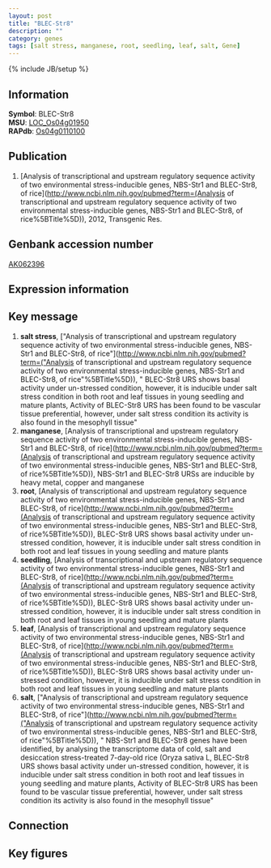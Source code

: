 ```yaml
---
layout: post
title: "BLEC-Str8"
description: ""
category: genes
tags: [salt stress, manganese, root, seedling, leaf, salt, Gene]
---
```

{% include JB/setup %}

## Information
__Symbol__: BLEC-Str8  
__MSU__: [LOC_Os04g01950](http://rice.plantbiology.msu.edu/cgi-bin/ORF_infopage.cgi?orf=LOC_Os04g01950)  
__RAPdb__: [Os04g0110100](http://rapdb.dna.affrc.go.jp/viewer/gbrowse_details/irgsp1?name=Os04g0110100)  

## Publication
1. [Analysis of transcriptional and upstream regulatory sequence activity of two environmental stress-inducible genes, NBS-Str1 and BLEC-Str8, of rice](http://www.ncbi.nlm.nih.gov/pubmed?term=(Analysis of transcriptional and upstream regulatory sequence activity of two environmental stress-inducible genes, NBS-Str1 and BLEC-Str8, of rice%5BTitle%5D)), 2012, Transgenic Res.

## Genbank accession number
[AK062396](http://www.ncbi.nlm.nih.gov/nuccore/AK062396)

## Expression information

## Key message
1. __salt stress__, ["Analysis of transcriptional and upstream regulatory sequence activity of two environmental stress-inducible genes, NBS-Str1 and BLEC-Str8, of rice"](http://www.ncbi.nlm.nih.gov/pubmed?term=("Analysis of transcriptional and upstream regulatory sequence activity of two environmental stress-inducible genes, NBS-Str1 and BLEC-Str8, of rice"%5BTitle%5D)), " BLEC-Str8 URS shows basal activity under un-stressed condition, however, it is inducible under salt stress condition in both root and leaf tissues in young seedling and mature plants, Activity of BLEC-Str8 URS has been found to be vascular tissue preferential, however, under salt stress condition its activity is also found in the mesophyll tissue"
2. __manganese__, [Analysis of transcriptional and upstream regulatory sequence activity of two environmental stress-inducible genes, NBS-Str1 and BLEC-Str8, of rice](http://www.ncbi.nlm.nih.gov/pubmed?term=(Analysis of transcriptional and upstream regulatory sequence activity of two environmental stress-inducible genes, NBS-Str1 and BLEC-Str8, of rice%5BTitle%5D)),  NBS-Str1 and BLEC-Str8 URSs are inducible by heavy metal, copper and manganese
3. __root__, [Analysis of transcriptional and upstream regulatory sequence activity of two environmental stress-inducible genes, NBS-Str1 and BLEC-Str8, of rice](http://www.ncbi.nlm.nih.gov/pubmed?term=(Analysis of transcriptional and upstream regulatory sequence activity of two environmental stress-inducible genes, NBS-Str1 and BLEC-Str8, of rice%5BTitle%5D)),  BLEC-Str8 URS shows basal activity under un-stressed condition, however, it is inducible under salt stress condition in both root and leaf tissues in young seedling and mature plants
4. __seedling__, [Analysis of transcriptional and upstream regulatory sequence activity of two environmental stress-inducible genes, NBS-Str1 and BLEC-Str8, of rice](http://www.ncbi.nlm.nih.gov/pubmed?term=(Analysis of transcriptional and upstream regulatory sequence activity of two environmental stress-inducible genes, NBS-Str1 and BLEC-Str8, of rice%5BTitle%5D)),  BLEC-Str8 URS shows basal activity under un-stressed condition, however, it is inducible under salt stress condition in both root and leaf tissues in young seedling and mature plants
5. __leaf__, [Analysis of transcriptional and upstream regulatory sequence activity of two environmental stress-inducible genes, NBS-Str1 and BLEC-Str8, of rice](http://www.ncbi.nlm.nih.gov/pubmed?term=(Analysis of transcriptional and upstream regulatory sequence activity of two environmental stress-inducible genes, NBS-Str1 and BLEC-Str8, of rice%5BTitle%5D)),  BLEC-Str8 URS shows basal activity under un-stressed condition, however, it is inducible under salt stress condition in both root and leaf tissues in young seedling and mature plants
6. __salt__, ["Analysis of transcriptional and upstream regulatory sequence activity of two environmental stress-inducible genes, NBS-Str1 and BLEC-Str8, of rice"](http://www.ncbi.nlm.nih.gov/pubmed?term=("Analysis of transcriptional and upstream regulatory sequence activity of two environmental stress-inducible genes, NBS-Str1 and BLEC-Str8, of rice"%5BTitle%5D)), " NBS-Str1 and BLEC-Str8 genes have been identified, by analysing the transcriptome data of cold, salt and desiccation stress-treated 7-day-old rice (Oryza sativa L, BLEC-Str8 URS shows basal activity under un-stressed condition, however, it is inducible under salt stress condition in both root and leaf tissues in young seedling and mature plants, Activity of BLEC-Str8 URS has been found to be vascular tissue preferential, however, under salt stress condition its activity is also found in the mesophyll tissue"

## Connection

## Key figures


